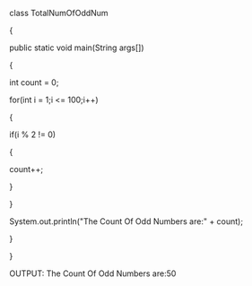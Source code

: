 class TotalNumOfOddNum

{

public static void main(String args[])

{

int count = 0;

for(int i = 1;i <= 100;i++)

{

if(i % 2 != 0)

{

count++;

}

}

System.out.println("The Count Of Odd Numbers are:" + count);

}

}

OUTPUT:
The Count Of Odd Numbers are:50
